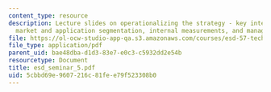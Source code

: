 ```yaml
---
content_type: resource
description: Lecture slides on operationalizing the strategy - key internal factors,
  market and application segmentation, internal measurements, and management reviews.
file: https://ol-ocw-studio-app-qa.s3.amazonaws.com/courses/esd-57-technology-based-business-transformation-fall-2007/5cbbd69e9607216c81fee79f523308b0_esd_seminar_5.pdf
file_type: application/pdf
parent_uid: bae48dba-d1d3-83e7-e0c3-c5932dd2e54b
resourcetype: Document
title: esd_seminar_5.pdf
uid: 5cbbd69e-9607-216c-81fe-e79f523308b0
---
```

